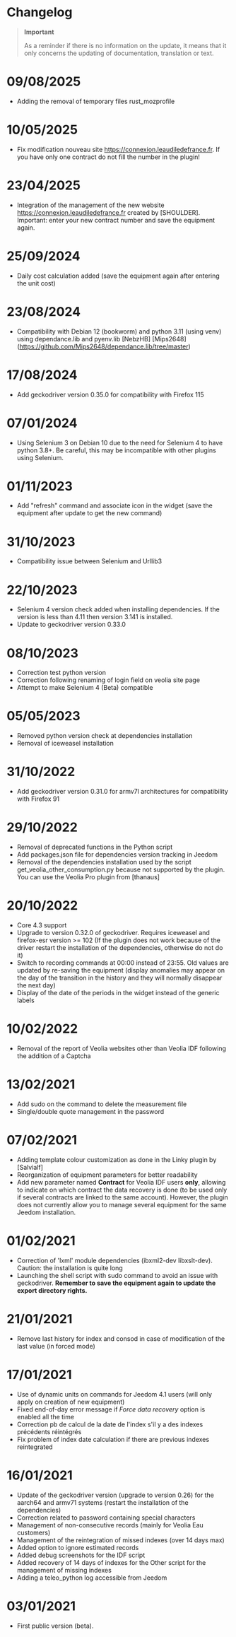 # Changelog 

>**Important**
>
>As a reminder if there is no information on the update, it means that it only concerns the updating of documentation, translation or text.

# 09/08/2025
- Adding the removal of temporary files rust_mozprofile

# 10/05/2025
- Fix modification nouveau site https://connexion.leaudiledefrance.fr. If you have only one contract do not fill the number in the plugin!

# 23/04/2025
- Integration of the management of the new website https://connexion.leaudiledefrance.fr created by [SHOULDER]. Important: enter your new contract number and save the equipment again.

# 25/09/2024
- Daily cost calculation added (save the equipment again after entering the unit cost)

# 23/08/2024
- Compatibility with Debian 12 (bookworm) and python 3.11 (using venv) using dependance.lib and pyenv.lib [NebzHB]  [Mips2648] (https://github.com/Mips2648/dependance.lib/tree/master)

# 17/08/2024
- Add geckodriver version 0.35.0 for compatibility with Firefox 115

# 07/01/2024
- Using Selenium 3 on Debian 10 due to the need for Selenium 4 to have python 3.8+. Be careful, this may be incompatible with other plugins using Selenium.

# 01/11/2023
- Add "refresh" command and associate icon in the widget (save the equipment after update to get the new command)

# 31/10/2023
- Compatibility issue between Selenium and Urllib3

# 22/10/2023
- Selenium 4 version check added when installing dependencies. If the version is less than 4.11 then version 3.141 is installed.
- Update to geckodriver version 0.33.0

# 08/10/2023
- Correction test python version
- Correction following renaming of login field on veolia site page
- Attempt to make Selenium 4 (Beta) compatible

# 05/05/2023
- Removed python version check at dependencies installation
- Removal of iceweasel installation

# 31/10/2022
- Add geckodriver version 0.31.0 for armv7l architectures for compatibility with Firefox 91

# 29/10/2022
- Removal of deprecated functions in the Python script
- Add packages.json file for dependencies version tracking in Jeedom
- Removal of the dependencies installation used by the script get_veolia_other_consumption.py because not supported by the plugin. You can use the Veolia Pro plugin from [thanaus]

# 20/10/2022
- Core 4.3 support
- Upgrade to version 0.32.0 of geckodriver. Requires iceweasel and firefox-esr version >= 102 (If the plugin does not work because of the driver restart the installation of the dependencies, otherwise do not do it)
- Switch to recording commands at 00:00 instead of 23:55. Old values are updated by re-saving the equipment (display anomalies may appear on the day of the transition in the history and they will normally disappear the next day)
- Display of the date of the periods in the widget instead of the generic labels

# 10/02/2022
- Removal of the report of Veolia websites other than Veolia IDF following the addition of a Captcha

# 13/02/2021
- Add sudo on the command to delete the measurement file
- Single/double quote management in the password

# 07/02/2021
- Adding template colour customization as done in the Linky plugin by [Salvialf]
- Reorganization of equipment parameters for better readability
- Add new parameter named **Contract** for Veolia IDF users **only**, allowing to indicate on which contract the data recovery is done (to be used only if several contracts are linked to the same account). However, the plugin does not currently allow you to manage several equipment for the same Jeedom installation.

# 01/02/2021
- Correction of 'lxml' module dependencies (ibxml2-dev libxslt-dev). Caution: the installation is quite long
- Launching the shell script with sudo command to avoid an issue with geckodriver. **Remember to save the equipment again to update the export directory rights.**

# 21/01/2021
- Remove last history for index and consod in case of modification of the last value (in forced mode)

# 17/01/2021
- Use of dynamic units on commands for Jeedom 4.1 users (will only apply on creation of new equipment)
- Fixed end-of-day error message if *Force data recovery* option is enabled all the time
- Correction pb de calcul de la date de l'index s'il y a des indexes précédents réintégrés
- Fix problem of index date calculation if there are previous indexes reintegrated

# 16/01/2021

- Update of the geckodriver version (upgrade to version 0.26) for the aarch64 and armv71 systems (restart the installation of the dependencies)
- Correction related to password containing special characters
- Management of non-consecutive records (mainly for Veolia Eau customers)
- Management of the reintegration of missed indexes (over 14 days max)
- Added option to ignore estimated records
- Added debug screenshots for the IDF script
- Added recovery of 14 days of indexes for the Other script for the management of missing indexes
- Adding a teleo_python log accessible from Jeedom

# 03/01/2021
- First public version (beta).
